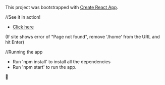 This project was bootstrapped with [Create React App](https://github.com/facebook/create-react-app).

//See it in action!

- [Click here](https://sid-tasklist.netlify.app/home)

(If site shows error of "Page not found", remove '/home' from the URL and hit Enter)

//Running the app

- Run 'npm install' to install all the dependencies 
- Run 'npm start' to run the app.

🍻
